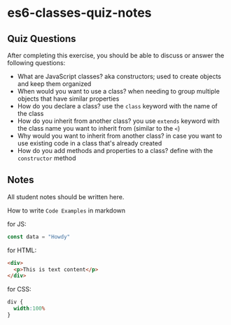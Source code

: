 # es6-classes-quiz-notes

## Quiz Questions

After completing this exercise, you should be able to discuss or answer the following questions:

- What are JavaScript classes?
aka constructors; used to create objects and keep them organized
- When would you want to use a class?
when needing to group multiple objects that have similar properties
- How do you declare a class?
use the `class` keyword with the name of the class
- How do you inherit from another class?
you use `extends` keyword with the class name you want to inherit from (similar to the `<`)
- Why would you want to inherit from another class?
in case you want to use existing code in a class that's already created
- How do you add methods and properties to a class?
define with the `constructor` method

## Notes

All student notes should be written here.


How to write `Code Examples` in markdown

for JS:
```javascript
const data = "Howdy"
```

for HTML:
```html
<div>
  <p>This is text content</p>
</div>
```

for CSS:
```css
div {
  width:100%
}
```
